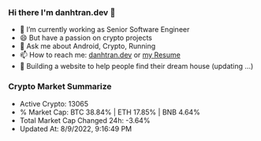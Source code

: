 ### Hi there I'm danhtran.dev 👋

- 🔭 I’m currently working as Senior Software Engineer
- 😄 But have a passion on crypto projects
- 💬 Ask me about Android, Crypto, Running 
- 📫 How to reach me: <a href="https://danhtran.dev" target="_blank">danhtran.dev</a> or <a href="Developer-Resume.pdf" target="_blank">my Resume</a>
- 🌱 Building a website to help people find their dream house (updating ...)

### Crypto Market Summarize
- Active Crypto: 13065
- % Market Cap: BTC 38.84% | ETH 17.85% | BNB 4.64%
- Total Market Cap Changed 24h: -3.64%
- Updated At: 8/9/2022, 9:16:49 PM
